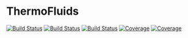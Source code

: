 # ThermoFluids

[![Build Status](https://github.com/rwalters07/ThermoFluids.jl/actions/workflows/CI.yml/badge.svg?branch=master)](https://github.com/rwalters07/ThermoFluids.jl/actions/workflows/CI.yml?query=branch%3Amaster)
[![Build Status](https://travis-ci.com/rwalters07/ThermoFluids.jl.svg?branch=master)](https://travis-ci.com/rwalters07/ThermoFluids.jl)
[![Build Status](https://ci.appveyor.com/api/projects/status/github/rwalters07/ThermoFluids.jl?svg=true)](https://ci.appveyor.com/project/rwalters07/ThermoFluids-jl)
[![Coverage](https://codecov.io/gh/rwalters07/ThermoFluids.jl/branch/master/graph/badge.svg)](https://codecov.io/gh/rwalters07/ThermoFluids.jl)
[![Coverage](https://coveralls.io/repos/github/rwalters07/ThermoFluids.jl/badge.svg?branch=master)](https://coveralls.io/github/rwalters07/ThermoFluids.jl?branch=master)
